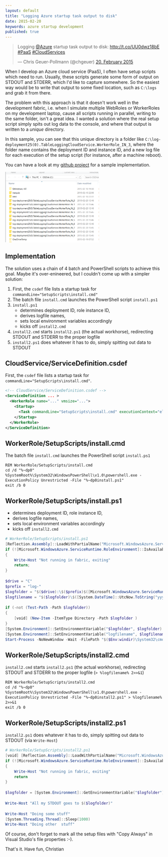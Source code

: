 ```yaml
---
layout: default
title: "Logging Azure startup task output to disk"
date: 2015-02-20
keywords: azure startup development 
published: true
---
```


<blockquote class="twitter-tweet" lang="en"><p>Logging <a href="https://twitter.com/Azure">@Azure</a> startup task output to disk: <a href="http://blog.geuer-pollmann.de/blog/2015/02/20/logging-azure-startup-tasks-to-disk/">http://t.co/UU0dwz18bE</a> <a href="https://twitter.com/hashtag/PaaS?src=hash">#PaaS</a> <a href="https://twitter.com/hashtag/CloudServices?src=hash">#CloudServices</a></p>&mdash; Chris Geuer-Pollmann (@chgeuer) <a href="https://twitter.com/chgeuer/status/568762818415206400">20. February 2015</a></blockquote>
<script async src="//platform.twitter.com/widgets.js" charset="utf-8"></script>


When I develop an Azure cloud service (PaaS), I often have setup scripts which need to run. Usually, these scripts generate some form of output on STDOUT and STDERR, which I'd like to capture somewhere. So the easiest way would be to write that output to some fixed location, such as `C:\logs` and grab it from there. 

The problem with this approach is that it doesn't work well in the development fabric, i.e. when I simulate multiple WebRoles or WorkerRoles on my development laptop, cause all scripts running in parallel, writing to the same folder, isn't a great idea. I wanted a solution where the real setup script simply spits out log data to the console, and where that output is written to a _unique_ directory. 

In this sample, you can see that this unique directory is a folder like `C:\log-deployment25(0).TableLoggingCloudService.WorkerRole_IN_3`, where the folder name contains the deployment ID and instance ID, and a new log file for each execution of the setup script (for instance, after a machine reboot).

You can have a look at my [github project](https://github.com/chgeuer/UnorthodoxAzureLogging) for a sample implementation. 

<div>
	<img src="/img/2015-02-20-logging-azure-startup-tasks-to-disk/cdrive.png" alt="screenshot C:\-Drive" width="300px"></img>
</div>

## Implementation

The solution uses a chain of 4 batch and PowerShell scripts to achieve this goal. Maybe it's over-enineered, but I couldn't come up with a simpler solution: 

1. First, the `csdef` file lists a startup task for `commandLine="SetupScripts\install.cmd"`
2. The batch file `install.cmd` launches the PowerShell script `install.ps1` 
3. `install.ps1` 
	- determines deployment ID, role instance ID, 
	- derives logfile names,
	- sets local environment variables accordingly
	- kicks off `install2.cmd`
4. `install2.cmd` starts `install2.ps1` (the actual workhorse), redirecting STDOUT and STDERR to the proper logfile
5. `install2.ps1` does whatever it has to do, simply spitting out data to STDOUT

## CloudService/ServiceDefinition.csdef

First, the `csdef` file lists a startup task for `commandLine="SetupScripts\install.cmd"`.

```xml
<!-- CloudService/ServiceDefinition.csdef -->
<ServiceDefinition ... >
  <WorkerRole name="..." vmsize="...">
    <Startup>
      <Task commandLine="SetupScripts\install.cmd" executionContext="elevated" taskType="simple" />
    </Startup>
  </WorkerRole>
</ServiceDefinition>
```

## WorkerRole/SetupScripts/install.cmd

The batch file `install.cmd` launches the PowerShell script `install.ps1` 

```batch
REM WorkerRole/SetupScripts/install.cmd
cd /d "%~dp0"
%SystemRoot%\System32\WindowsPowerShell\v1.0\powershell.exe -ExecutionPolicy Unrestricted -File "%~dp0install.ps1"
exit /b 0
```

## WorkerRole/SetupScripts/install.ps1

- determines deployment ID, role instance ID, 
- derives logfile names,
- sets local environment variables accordingly
- kicks off `install2.cmd`

```powershell
# WorkerRole/SetupScripts/install.ps1
[Reflection.Assembly]::LoadWithPartialName("Microsoft.WindowsAzure.ServiceRuntime") 
if (![Microsoft.WindowsAzure.ServiceRuntime.RoleEnvironment]::IsAvailable)
{
    Write-Host "Not running in fabric, exiting"
    return;
}

$drive = "C"
$prefix = "log-"
$logfolder = "$($drive):\$($prefix)$([Microsoft.WindowsAzure.ServiceRuntime.RoleEnvironment]::CurrentRoleInstance.Id)"
$logfilename = "$($logfolder)\$([System.DateTime]::UtcNow.ToString("yyyy-MM.dd--HH-mm-ss-fff")).txt"

if (-not (Test-Path -Path $logfolder)) 
{ 
    [void] (New-Item -ItemType Directory -Path $logfolder ) 
}
[System.Environment]::SetEnvironmentVariable("$logfolder", $logfolder)
[System.Environment]::SetEnvironmentVariable("logfilename", $logfilename)
Start-Process -NoNewWindow -Wait -FilePath "$($Env:windir)\System32\cmd.exe" -ArgumentList "/C $(Get-Location)\install2.cmd"
```

## WorkerRole/SetupScripts/install2.cmd

`install2.cmd` starts `install2.ps1` (the actual workhorse), redirecting STDOUT and STDERR to the proper logfile (`> %logfilename% 2>>&1`)

```batch
REM WorkerRole/SetupScripts/install2.cmd
cd /d "%~dp0"
%SystemRoot%\System32\WindowsPowerShell\v1.0\powershell.exe -ExecutionPolicy Unrestricted -File "%~dp0install2.ps1" > %logfilename% 2>>&1
exit /b 0
```

## WorkerRole/SetupScripts/install2.ps1

`install2.ps1` does whatever it has to do, simply spitting out data to STDOUT (via `Write-Host`)

```powershell
# WorkerRole/SetupScripts/install2.ps1
[void] [Reflection.Assembly]::LoadWithPartialName("Microsoft.WindowsAzure.ServiceRuntime") 
if (![Microsoft.WindowsAzure.ServiceRuntime.RoleEnvironment]::IsAvailable)
{
    Write-Host "Not running in fabric, exiting"
    return
}

$logfolder = [System.Environment]::GetEnvironmentVariable("$logfolder")

Write-Host "All my STDOUT goes to $($logfolder)"

Write-Host "Doing some stuff"
[System.Threading.Thread]::Sleep(1000)
Write-Host "Doing other  stuff"
```

Of course, don't forget to mark all the setup files with "Copy Always" in Visual Studio's file properties :-). 

That's it. Have fun, 
Christian
